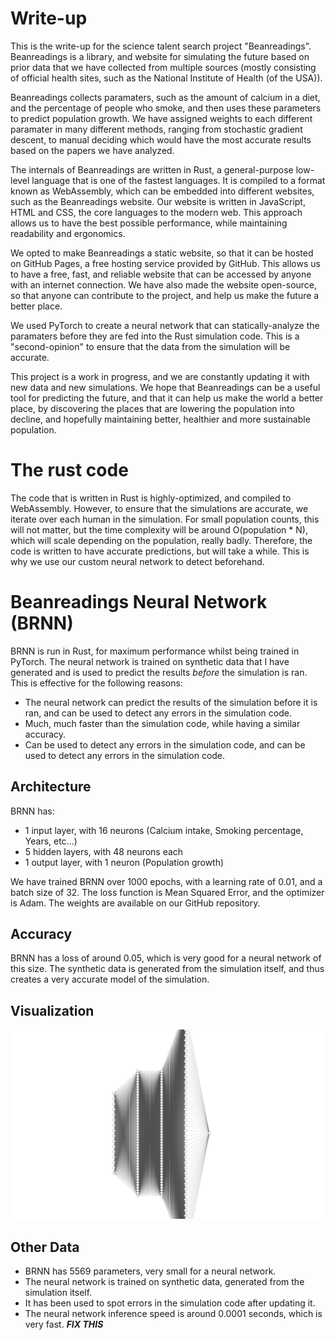 # Write-up
This is the write-up for the science talent search project "Beanreadings". Beanreadings is a library, and website for simulating the future based on prior data that we have collected from multiple sources (mostly consisting of official health sites, such as the National Institute of Health (of the USA)).

Beanreadings collects paramaters, such as the amount of calcium in a diet, and the percentage of people who smoke, and then uses these parameters to predict population growth. We have assigned weights to each different paramater in many different methods, ranging from stochastic gradient descent, to manual deciding which would have the most accurate results based on the papers we have analyzed.

The internals of Beanreadings are written in Rust, a general-purpose low-level language that is one of the fastest languages. It is compiled to a format known as WebAssembly, which can be embedded into different websites, such as the Beanreadings website. Our website is written in JavaScript, HTML and CSS, the core languages to the modern web. This approach allows us to have the best possible performance, while maintaining readability and ergonomics.

We opted to make Beanreadings a static website, so that it can be hosted on GitHub Pages, a free hosting service provided by GitHub. This allows us to have a free, fast, and reliable website that can be accessed by anyone with an internet connection. We have also made the website open-source, so that anyone can contribute to the project, and help us make the future a better place.

We used PyTorch to create a neural network that can statically-analyze the paramaters before they are fed into the Rust simulation code. This is a "second-opinion" to ensure that the data from the simulation will be accurate.

This project is a work in progress, and we are constantly updating it with new data and new simulations. We hope that Beanreadings can be a useful tool for predicting the future, and that it can help us make the world a better place, by discovering the places that are lowering the population into decline, and hopefully maintaining better, healthier and more sustainable population.

# The rust code

The code that is written in Rust is highly-optimized, and compiled to WebAssembly. However, to ensure that the simulations are accurate, we iterate over each human in the simulation. For small population counts, this will not matter, but the time complexity will be around O(population * N), which will scale depending on the population, really badly. Therefore, the code is written to have accurate predictions, but will take a while. This is why we use our custom neural network to detect beforehand.

# Beanreadings Neural Network (BRNN)

BRNN is run in Rust, for maximum performance whilst being trained in PyTorch. The neural network is trained on synthetic data that I have generated and is used to predict the results *before* the simulation is ran.<br>
This is effective for the following reasons:
- The neural network can predict the results of the simulation before it is ran, and can be used to detect any errors in the simulation code.
- Much, much faster than the simulation code, while having a similar accuracy.
- Can be used to detect any errors in the simulation code, and can be used to detect any errors in the simulation code.

## Architecture
BRNN has:<br>
- 1 input layer, with 16 neurons (Calcium intake, Smoking percentage, Years, etc...)
- 5 hidden layers, with 48 neurons each
- 1 output layer, with 1 neuron (Population growth)

We have trained BRNN over 1000 epochs, with a learning rate of 0.01, and a batch size of 32. The loss function is Mean Squared Error, and the optimizer is Adam. The weights are available on our GitHub repository.

## Accuracy
BRNN has a loss of around 0.05, which is very good for a neural network of this size. The synthetic data is generated from the simulation itself, and thus creates a very accurate model of the simulation.

## Visualization
![BRNN](https://raw.githubusercontent.com/beanreadings/assets/main/nn.png)

## Other Data
- BRNN has 5569 parameters, very small for a neural network.
- The neural network is trained on synthetic data, generated from the simulation itself.
- It has been used to spot errors in the simulation code after updating it.
- The neural network inference speed is around 0.0001 seconds, which is very fast. ***FIX THIS***
